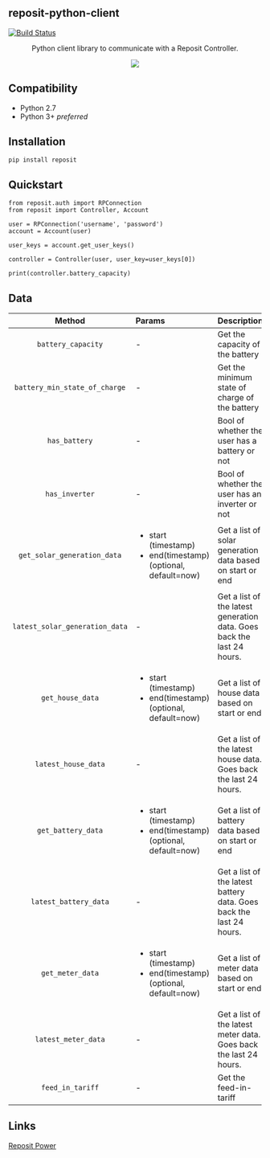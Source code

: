 ## reposit-python-client

[![Build Status](https://travis-ci.org/RepositPower/reposit-python-client.svg?branch=master)](https://travis-ci.org/RepositPower/reposit-python-client)


<p align="center">
    <span>Python client library to communicate with a Reposit Controller.</span>
</p>
<p align="center">
    <img src="http://www.tech23.com.au/2016/wp-content/uploads/2016/09/tech23-2016-Reposit-Power-logo.png">
</p>

## Compatibility

- Python 2.7
- Python 3+ *preferred*

## Installation
```
pip install reposit
```

## Quickstart

```
from reposit.auth import RPConnection
from reposit import Controller, Account

user = RPConnection('username', 'password')
account = Account(user)

user_keys = account.get_user_keys()

controller = Controller(user, user_key=user_keys[0])

print(controller.battery_capacity)
```

## Data
| Method        | Params          | Description | Unit |
|:-------------:|:-------------|:-------------|---------|
| `battery_capacity`      | - | Get the capacity of the battery                | kWh |
| `battery_min_state_of_charge`      | -      | Get the minimum state of charge of the battery | Percentage (%)
| `has_battery` | -      | Bool of whether the user has a battery or not| True/False |
| `has_inverter` | -      | Bool of whether the user has an inverter or not| True/False |
| `get_solar_generation_data` | <ul><li>start (timestamp)</li><li>end(timestamp)(optional, default=now)</li></ul>  | Get a list of solar generation data based on start or end| kW |
|`latest_solar_generation_data`|-|Get a list of the latest generation data. Goes back the last 24 hours.| kW |
| `get_house_data` | <ul><li>start (timestamp)</li><li>end(timestamp)(optional, default=now)</li></ul>  | Get a list of house data based on start or end| kW|
|`latest_house_data`|-|Get a list of the latest house data. Goes back the last 24 hours.| kW|
| `get_battery_data` | <ul><li>start (timestamp)</li><li>end(timestamp)(optional, default=now)</li></ul>  | Get a list of battery data based on start or end| kWh |
|`latest_battery_data`|-|Get a list of the latest battery data. Goes back the last 24 hours.| kWh |pip 
| `get_meter_data` | <ul><li>start (timestamp)</li><li>end(timestamp)(optional, default=now)</li></ul>  | Get a list of meter data based on start or end| kWh
|`latest_meter_data`|-|Get a list of the latest meter data. Goes back the last 24 hours.| kWh |
|`feed_in_tariff`|-|Get the feed-in-tariff| Dollars ($) |

## Links

[Reposit Power](https://www.repositpower.com)
